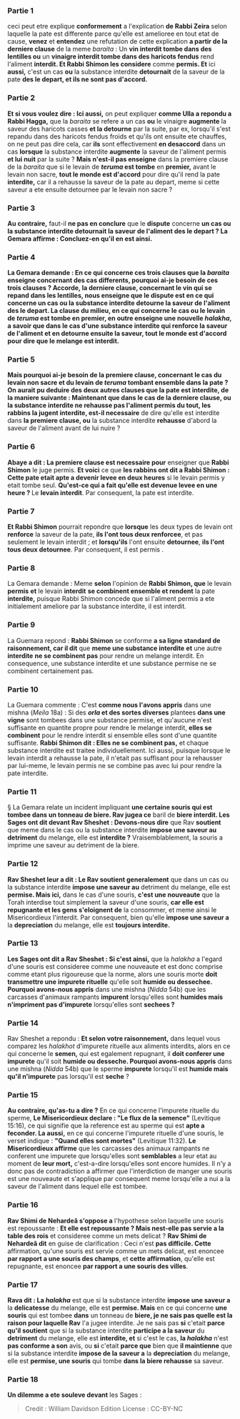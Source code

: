 
### Partie 1
ceci peut etre explique <b>conformement</b> a l'explication <b>de Rabbi Zeira</b> selon laquelle la pate est differente parce qu'elle est amelioree en tout etat de cause, <b>venez</b> et <b>entendez</b> une refutation de cette explication <b>a partir de la derniere clause</b> de la meme <i>baraita</i> : Un <b>vin interdit tombe dans des lentilles ou</b> un <b>vinaigre interdit tombe dans des haricots fendus</b> rend l'aliment <b>interdit. Et Rabbi Shimon les considere</b> comme <b>permis. Et</b> ici <b>aussi,</b> c'est un cas <b>ou</b> la substance interdite <b>detournait</b> de la saveur de la pate <b>des le depart, et ils ne sont pas d'accord.</b>

### Partie 2
<b>Et si vous voulez dire : Ici aussi,</b> on peut expliquer <b>comme Ulla a repondu a Rabbi Hagga,</b> que la <i>baraita</i> se refere a un cas <b>ou</b> le vinaigre <b>augmente</b> la saveur des haricots casses <b>et la detourne</b> par la suite, par ex, lorsqu'il s'est repandu dans des haricots fendus froids et qu'ils ont ensuite ete chauffes, on ne peut pas dire cela, car <b>ils</b> sont effectivement <b>en desaccord</b> dans un cas <b>lorsque</b> la substance interdite <b>augmente</b> la saveur de l'aliment permis <b>et lui nuit</b> par la suite ? <b>Mais n'est-il pas enseigne</b> dans la premiere clause de la <i>baraita</i> que si le levain de <b><i>teruma</i> est tombe</b> en <b>premier,</b> avant le levain non sacre, <b>tout le monde est d'accord</b> pour dire qu'il rend la pate <b>interdite,</b> car il a rehausse la saveur de la pate au depart, meme si cette saveur a ete ensuite detournee par le levain non sacre ?

### Partie 3
<b>Au contraire,</b> faut-il <b>ne pas en conclure</b> que le <b>dispute</b> concerne <b>un cas ou la substance interdite <b>detournait</b> la saveur de l'aliment <b>des le depart ?</b> La Gemara affirme : <b>Concluez-en</b> qu'il en est ainsi.

### Partie 4
La Gemara demande : En ce qui concerne <b>ces trois clauses que</b> la <i>baraita</i> <b>enseigne</b> concernant des cas differents, <b>pourquoi ai-je</b> besoin de ces trois clauses ? <b>Accorde, la derniere clause,</b> concernant le vin qui se repand dans les lentilles, <b>nous enseigne</b> que le <b>dispute</b> est <b>en ce qui concerne</b> un cas ou la substance interdite <b>detourne</b> la saveur de l'aliment <b>des le depart. La clause du milieu,</b> en ce qui concerne le cas ou le levain de <i>teruma</i> est tombe en premier, <b>en outre</b> enseigne une nouvelle <i>halakha</i>, a savoir que dans le cas d'une substance interdite qui <b>renforce</b> la saveur de l'aliment <b>et en detourne</b> ensuite la saveur, <b>tout le monde est d'accord</b> pour dire que le melange est <b>interdit.</b>

### Partie 5
<b>Mais pourquoi ai-je</b> besoin de <b>la premiere clause,</b> concernant le cas du levain non sacre et du levain de <i>teruma</i> tombant ensemble dans la pate ? On aurait pu deduire des deux autres clauses que la pate est interdite, de la maniere suivante : <b>Maintenant</b> que dans le cas de <b>la derniere clause, ou</b> la substance interdite <b>ne rehausse pas</b> l'aliment permis <b>du tout, les rabbins la jugent</b> <b>interdite, est-il</b> necessaire</b> de dire qu'elle est interdite dans <b>la premiere clause, ou</b> la substance interdite <b>rehausse</b> d'abord la saveur de l'aliment avant de lui nuire ?

### Partie 6
<b>Abaye a dit : La premiere clause est necessaire pour</b> enseigner que <b>Rabbi Shimon</b> le juge permis. <b>Et voici</b> ce que <b>les rabbins ont dit a Rabbi Shimon : Cette pate etait apte a devenir levee en deux heures</b> si le levain permis y etait tombe seul. <b>Qu'est-ce qui a fait qu'elle est devenue levee en une heure ? </b> Le <b>levain interdit</b>. Par consequent, la pate est interdite.

### Partie 7
<b>Et Rabbi Shimon</b> pourrait repondre que <b>lorsque</b> les deux types de levain ont <b>renforce</b> la saveur de la pate, <b>ils l'ont tous deux renforcee</b>, et pas seulement le levain interdit ; et <b>lorsqu'ils</b> l'ont ensuite <b>detournee</b>, <b>ils l'ont tous deux detournee</b>. Par consequent, il est permis .

### Partie 8
La Gemara demande : Meme <b>selon</b> l'opinion de <b>Rabbi Shimon, que</b> le levain <b>permis</b> <b>et</b> le levain <b>interdit</b> <b>se combinent ensemble et rendent</b> la pate <b>interdite,</b> puisque Rabbi Shimon concede que si l'aliment permis a ete initialement ameliore par la substance interdite, il est interdit.

### Partie 9
La Guemara repond : <b>Rabbi Shimon</b> se conforme <b>a sa ligne standard de <b>raisonnement</b>, car il dit</b> que <b>meme une substance interdite</b> <b>et</b> une autre <b>interdite</b> <b>ne se combinent pas</b> pour rendre un melange interdit. En consequence, une substance interdite et une substance permise ne se combinent certainement pas.

### Partie 10
La Guemara commente : C'est <b>comme nous l'avons appris</b> dans une mishna (<i>Meila</i> 18a) : Si des <b><i>orla</i> et des sortes diverses</b> plantees <b>dans une vigne</b> sont tombees dans une substance permise, et qu'aucune n'est suffisante en quantite propre pour rendre le melange interdit, <b>elles se combinent</b> pour le rendre interdit si ensemble elles sont d'une quantite suffisante. <b>Rabbi Shimon dit : Elles ne se combinent pas,</b> et chaque substance interdite est traitee individuellement. Ici aussi, puisque lorsque le levain interdit a rehausse la pate, il n'etait pas suffisant pour la rehausser par lui-meme, le levain permis ne se combine pas avec lui pour rendre la pate interdite.

### Partie 11
§ La Gemara relate un incident impliquant <b>une certaine souris qui est tombee dans un tonneau de biere. Rav jugea ce</b> baril de <b>biere interdit. Les Sages ont dit devant Rav Sheshet : Devons-nous dire</b> que Rav <b>soutient</b> que meme dans le cas ou la substance interdite <b>impose une saveur au</b> <b>detriment</b> du melange, elle est <b>interdite ?</b> Vraisemblablement, la souris a imprime une saveur au detriment de la biere.

### Partie 12
<b>Rav Sheshet leur a dit : Le Rav soutient generalement</b> que dans un cas ou la substance interdite <b>impose une saveur au</b> detriment</b> du melange, elle est <b>permise. Mais ici,</b> dans le cas d'une souris, <b>c'est une nouveaute</b> que la Torah interdise tout simplement la saveur d'une souris, <b>car elle est repugnante et les gens s'eloignent de</b> la consommer, et meme ainsi le Misericordieux l'interdit. Par consequent,</b> bien qu'elle <b>impose une saveur a</b> la <b>depreciation</b> du melange, elle est <b>toujours interdite.</b>

### Partie 13
<b>Les Sages ont dit a Rav Sheshet : Si c'est ainsi,</b> que la <i>halakha</i> a l'egard d'une souris est consideree comme une nouveaute et est donc comprise comme etant plus rigoureuse que la norme, alors une souris morte <b>doit transmettre une impurete rituelle</b> qu'elle soit <b>humide ou dessechee. Pourquoi avons-nous appris</b> dans une mishna (<i>Nidda</i> 54b) que les carcasses d'animaux rampants <b>impurent</b> lorsqu'elles sont <b>humides mais n'impriment pas d'impurete</b> lorsqu'elles sont <b>sechees ?</b>

### Partie 14
Rav Sheshet a repondu : <b>Et selon votre raisonnement,</b> dans lequel vous comparez les <i>halakhot</i> d'impurete rituelle aux aliments interdits, alors en ce qui concerne le <b>semen,</b> qui est egalement repugnant, il <b>doit conferer une impurete</b> qu'il soit <b>humide ou desseche. Pourquoi avons-nous appris</b> dans une mishna (<i>Nidda</i> 54b) que le sperme <b>impurete</b> lorsqu'il est <b>humide mais qu'il n'impurete</b> pas lorsqu'il est <b>seche</b> ?

### Partie 15
<b>Au contraire, qu'as-tu a dire ?</b> En ce qui concerne l'impurete rituelle du sperme, <b>Le Misericordieux declare : "Le flux de la semence"</b> (Levitique 15:16), ce qui signifie que la reference est au sperme qui est <b>apte a feconder. La aussi,</b> en ce qui concerne l'impurete rituelle d'une souris, le verset indique : <b>"Quand elles sont mortes"</b> (Levitique 11:32). <b>Le Misericordieux affirme</b> que les carcasses des animaux rampants ne conferent une impurete que lorsqu'elles sont <b>semblables</b> a leur etat au moment de <b>leur mort,</b> c'est-a-dire lorsqu'elles sont encore humides. Il n'y a donc pas de contradiction a affirmer que l'interdiction de manger une souris est une nouveaute et s'applique par consequent meme lorsqu'elle a nui a la saveur de l'aliment dans lequel elle est tombee.

### Partie 16
<b>Rav Shimi de Nehardeâ s'oppose a</b> l'hypothese selon laquelle une souris est repoussante : <b>Et elle est repoussante ? Mais nest-elle pas servie a la table des rois</b> et consideree comme un mets delicat ? <b>Rav Shimi de Nehardeâ dit</b> en guise de clarification : Ceci n'est <b>pas difficile. Cette</b> affirmation, qu'une souris est servie comme un mets delicat, est enoncee <b>par rapport a une souris des champs</b>, et <b>cette affirmation</b>, qu'elle est repugnante, est enoncee <b>par rapport a une souris des villes</b>.

### Partie 17
<b>Rava dit : La <i>halakha</i></b> est que si la substance interdite <b>impose une saveur a</b> la <b>delicatesse</b> du melange, elle est <b>permise. Mais</b> en ce qui concerne <b>une souris</b> qui est tombee <b>dans</b> un tonneau de <b>biere, je ne sais pas quelle est la raison pour laquelle Rav</b> l'a jugee interdite. Je ne sais pas <b>si</b> c'etait <b>parce qu'il soutient</b> que si la substance interdite <b>participe a la saveur</b> du <b>detriment</b> du melange, elle est <b>interdite, et</b> si c'est le cas, <b>la <i>halakha</i></b> n'est <b>pas conforme a son</b> avis, ou <b>si</b> c'etait <b>parce que</b> bien que <b>il maintienne</b> que si la substance interdite <b>impose de la saveur a</b> la <b>depreciation</b> du melange, elle est <b>permise, une souris</b> qui tombe <b>dans la biere rehausse</b> sa saveur.

### Partie 18
<b>Un dilemme a ete souleve devant</b> les Sages :

>Credit : William Davidson Edition
>License : CC-BY-NC